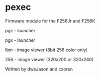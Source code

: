 # pexec
Firmware module for the F256Jr and F256K

pgz - launcher

pgx - launcher

lbm - image viewer (8bit 256 color only)

256 - image viewer (320x200 or 320x240)

Written by dwsJason and csoren


